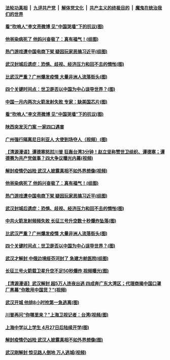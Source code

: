 

####  [法轮功真相](../../../../basic/blob/master/README.md?t=04111730) &nbsp;|&nbsp; [九评共产党](../../../../9ping.md/blob/master/README.md?t=04111730) &nbsp;|&nbsp; [解体党文化](../../../../jtdwh.md/blob/master/README.md?t=04111730)  &nbsp;|&nbsp; [共产主义的终极目的](../../../../gczydzjmd.md/blob/master/README.md?t=04111730) &nbsp;|&nbsp; [魔鬼在统治我们的世界](../../../../mgztzwmdsj.md/blob/master/README.md?t=04111730) 

#### [看“吹哨人”李文亮微博 见“中国哭墙”下的抗议(图)](../pages/p1/929410.md?t=04111730) 

#### [他爸染病死了 他妈兴奋极了：真有福气！(组图)](../pages/p1/929326.md?t=04111730) 

#### [热门游戏遭中国电商下架 疑因玩家恶搞习近平(组图)](../pages/p1/929306.md?t=04111730) 

#### [武汉封城后遗症：恐惧、歧视、经济压力和回不去的惆怅(图)](../pages/p1/929235.md?t=04111730) 

#### [比武汉严重？广州爆发疫情 大量非洲人流落街头(图)](../pages/p1/929248.md?t=04111730) 

#### [四个关键时间点：世卫是否以中国为中心误导世界？(图)](../pages/p1/929191.md?t=04111730) 

#### [中国一月内两次火箭发射失败 专家：缺美国芯片(图)](../pages/p1/929423.md?t=04111730) 

#### [看“吹哨人”李文亮微博 见“中国哭墙”下的抗议(图)](../pages/p1/929410.md?t=04111730) 

#### [陕西突发灭门案 一家四口遇害](../pages/p1/929400.md?t=04111730) 

#### [广州强行隔离尼日利亚人 大使到场夺人（视频）(图)](../pages/p1/929391.md?t=04111730) 

#### [【清源漫语】谭德塞怒怼川普 狂轰台湾3分钟！赵立坚称赞世卫组织、谭德塞；谭德赛为共产党做事？四大争议曝光内幕(视频)](../pages/p1/929389.md?t=04111730) 

#### [解封疫情仍凶险 武汉人披露真相不如外界想像(视频)](../pages/p1/929308.md?t=04111730) 

#### [他爸染病死了 他妈兴奋极了：真有福气！(组图)](../pages/p1/929326.md?t=04111730) 

#### [热门游戏遭中国电商下架 疑因玩家恶搞习近平(组图)](../pages/p1/929306.md?t=04111730) 

#### [武汉封城后遗症：恐惧、歧视、经济压力和回不去的惆怅(图)](../pages/p1/929235.md?t=04111730) 

#### [中共火箭发射频频失败 长征三号升空数十秒爆炸坠落(图)](../pages/p1/929285.md?t=04111730) 

#### [比武汉严重？广州爆发疫情 大量非洲人流落街头(图)](../pages/p1/929248.md?t=04111730) 

#### [四个关键时间点：世卫是否以中国为中心误导世界？(图)](../pages/p1/929191.md?t=04111730) 

#### [武汉才解封 中俄边境绥芬河封了 急建方舱医院(组图)](../pages/p1/929238.md?t=04111730) 

#### [长征三号火箭载卫星升空不足50秒爆炸 视频曝光(图)](../pages/p1/929243.md?t=04111730) 

#### [【清源漫语】武汉解封 超5万人连夜出逃 四成奔广东大湾区；代理商揭中国口罩厂黑幕“你敢用中国货？”(视频)](../pages/p1/929188.md?t=04111730) 

#### [武汉开城 他排8小时抢第一急逃离(图)](../pages/p1/929158.md?t=04111730) 

#### [川普再问“你哪里来？”上海卫视记者：台湾(视频/图)](../pages/p1/929182.md?t=04111730) 

#### [上海中学以上学生 4月27日后陆续开学(图)](../pages/p1/929174.md?t=04111730) 

#### [解封疫情仍凶险 武汉人披露真相不如外界想像(图)](../pages/p1/929162.md?t=04111730) 

#### [武汉刚解封 惊见路人倒地 万人逃城(视频)](../pages/p1/929113.md?t=04111730) 

